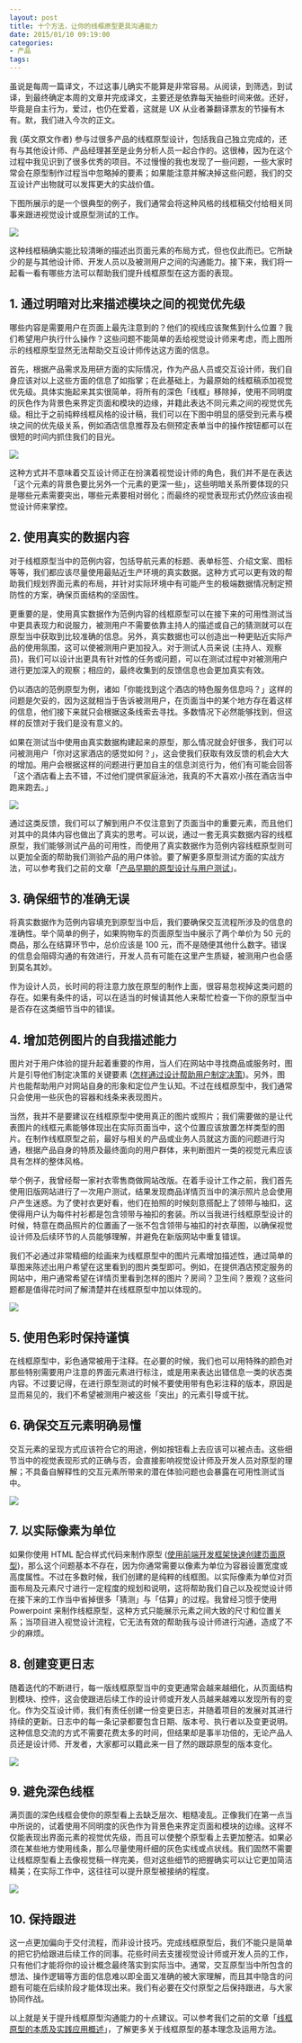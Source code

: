 ```yaml
---
layout: post
title: 十个方法，让你的线框原型更具沟通能力
date: 2015/01/10 09:19:00
categories:
- 产品
tags:
---
```


虽说是每周一篇译文，不过这事儿确实不能算是非常容易。从阅读，到筛选，到试译，到最终确定本周的文章并完成译文，主要还是依靠每天抽些时间来做。还好，毕竟是自主行为，爱过，也仍在爱着，这就是 UX 从业者兼翻译票友的节操有木有。默，我们进入今次的正文。

我 (英文原文作者) 参与过很多产品的线框原型设计，包括我自己独立完成的，还有与其他设计师、产品经理甚至是业务分析人员一起合作的。这很棒，因为在这个过程中我见识到了很多优秀的项目。不过慢慢的我也发现了一些问题，一些大家时常会在原型制作过程当中忽略掉的要素；如果能注意并解决掉这些问题，我们的交互设计产出物就可以发挥更大的实战价值。

下图所展示的是一个很典型的例子，我们通常会将这种风格的线框稿交付给相关同事来跟进视觉设计或原型测试的工作。

![](http://pics.naaln.com/blog/2019-05-14-123529.jpg-basicBlog)

这种线框稿确实能比较清晰的描述出页面元素的布局方式，但也仅此而已。它所缺少的是与其他设计师、开发人员以及被测用户之间的沟通能力。接下来，我们将一起看一看有哪些方法可以帮助我们提升线框原型在这方面的表现。

## 1. 通过明暗对比来描述模块之间的视觉优先级

哪些内容是需要用户在页面上最先注意到的？他们的视线应该聚焦到什么位置？我们希望用户执行什么操作？这些问题不能简单的丢给视觉设计师来考虑，而上图所示的线框原型显然无法帮助交互设计师传达这方面的信息。

首先，根据产品需求及用研方面的实际情况，作为产品人员或交互设计师，我们自身应该对以上这些方面的信息了如指掌；在此基础上，为最原始的线框稿添加视觉优先级。具体实施起来其实很简单，将所有的深色「线框」移除掉，使用不同明度的灰色作为背景色来界定页面和模块的边缘，并籍此表达不同元素之间的视觉优先级。相比于之前纯粹线框风格的设计稿，我们可以在下图中明显的感受到元素与模块之间的优先级关系，例如酒店信息推荐及右侧预定表单当中的操作按钮都可以在很短的时间内抓住我们的目光。

![](http://pics.naaln.com/blog/2019-05-14-123530.jpg-basicBlog)

这种方式并不意味着交互设计师正在扮演着视觉设计师的角色，我们并不是在表达「这个元素的背景色要比另外一个元素的更深一些」，这些明暗关系所要体现的只是哪些元素需要突出，哪些元素要相对弱化；而最终的视觉表现形式仍然应该由视觉设计师来掌控。

## 2. 使用真实的数据内容

对于线框原型当中的范例内容，包括导航元素的标题、表单标签、介绍文案、图标等等，我们都应该尽量使用最贴近生产环境的真实数据。这种方式可以更有效的帮助我们规划界面元素的布局，并针对实际环境中有可能产生的极端数据情况制定预防性的方案，确保页面结构的坚固性。

更重要的是，使用真实数据作为范例内容的线框原型可以在接下来的可用性测试当中更具表现力和说服力，被测用户不需要依靠主持人的描述或自己的猜测就可以在原型当中获取到比较准确的信息。另外，真实数据也可以创造出一种更贴近实际产品的使用氛围，这可以使被测用户更加投入。对于测试人员来说 (主持人、观察员)，我们可以设计出更具有针对性的任务或问题，可以在测试过程中对被测用户进行更加深入的观察；相应的，最终收集到的反馈信息也会更加真实有效。

仍以酒店的范例原型为例，诸如「你能找到这个酒店的特色服务信息吗？」这样的问题是欠妥的，因为这就相当于告诉被测用户，在页面当中的某个地方存在着这样的信息，他们接下来就只会根据这条线索去寻找。多数情况下必然能够找到，但这样的反馈对于我们是没有意义的。

如果在测试当中使用由真实数据构建起来的原型，那么情况就会好很多，我们可以问被测用户「你对这家酒店的感觉如何？」，这会使我们获取有效反馈的机会大大的增加。用户会根据这样的问题进行更加自主的信息浏览行为，他们有可能会回答「这个酒店看上去不错，不过他们提供家庭泳池，我真的不大喜欢小孩在酒店当中跑来跑去。」

![](http://pics.naaln.com/blog/2019-05-14-123531.jpg-basicBlog)

通过这类反馈，我们可以了解到用户不仅注意到了页面当中的重要元素，而且他们对其中的具体内容也做出了真实的思考。可以说，通过一套无真实数据内容的线框原型，我们能够测试产品的可用性，而使用了真实数据作为范例内容线框原型则可以更加全面的帮助我们测验产品的用户体验。要了解更多原型测试方面的实战方法，可以参考我们之前的文章「[产品早期的原型设计与用户测试](http://beforweb.com/node/24)」。

## 3. 确保细节的准确无误

将真实数据作为范例内容填充到原型当中后，我们要确保交互流程所涉及的信息的准确性。举个简单的例子，如果购物车的页面原型当中展示了两个单价为 50 元的商品，那么在结算环节中，总价应该是 100 元，而不是随便其他什么数字。错误的信息会阻碍沟通的有效进行，开发人员有可能在这里产生质疑，被测用户也会感到莫名其妙。

作为设计人员，长时间的将注意力放在原型的制作上面，很容易忽视掉这类问题的存在。如果有条件的话，可以在适当的时候请其他人来帮忙检查一下你的原型当中是否存在这类细节当中的错误。

## 4. 增加范例图片的自我描述能力

图片对于用户体验的提升起着重要的作用，当人们在网站中寻找商品或服务时，图片是引导他们制定决策的关键要素 ([怎样通过设计帮助用户制定决策](http://beforweb.com/node/40))。另外，图片也能帮助用户对网站自身的形象和定位产生认知。不过在线框原型中，我们通常只会使用一些灰色的容器和线条来表现图片。

当然，我并不是要建议在线框原型中使用真正的图片或照片；我们需要做的是让代表图片的线框元素能够体现出在实际页面当中，这个位置应该放置怎样类型的图片。在制作线框原型之前，最好与相关的产品或业务人员就这方面的问题进行沟通，根据产品自身的特质及最终面向的用户群体，来判断图片一类的视觉元素应该具有怎样的整体风格。

举个例子，我曾经帮一家衬衣零售商做网站改版。在着手设计工作之前，我们首先使用旧版网站进行了一次用户测试，结果发现商品详情页当中的演示照片总会使用户产生迷惑。为了使衬衣更好看，他们在拍照的时候刻意搭配上了领带与袖扣，这使得用户认为每件衬衫都是包含领带与袖扣的套装。所以当我进行线框原型设计的时候，特意在商品照片的位置画了一张不包含领带与袖扣的衬衣草图，以确保视觉设计师及后续环节的人员能够理解，并避免在新版网站中重复错误。

我们不必通过非常精细的绘画来为线框原型中的图片元素增加描述性，通过简单的草图来陈述出用户希望在这里看到的图片类型即可。例如，在提供酒店预定服务的网站中，用户通常希望在详情页里看到怎样的图片？房间？卫生间？景观？这些问题都是值得花时间了解清楚并在线框原型中加以体现的。

![](http://pics.naaln.com/blog/2019-05-14-123532.jpg-basicBlog)

## 5. 使用色彩时保持谨慎

在线框原型中，彩色通常被用于注释。在必要的时候，我们也可以用特殊的颜色对那些特别需要用户注意的界面元素进行标注，或是用来表达出错信息一类的状态类内容。不过要记得，在进行原型测试的时候不要使用带有色彩注释的版本，原因是显而易见的，我们不希望被测用户被这些「突出」的元素引导或干扰。

## 6. 确保交互元素明确易懂

交互元素的呈现方式应该符合它的用途，例如按钮看上去应该可以被点击。这些细节当中的视觉表现形式的正确与否，会直接影响视觉设计师及开发人员对原型的理解；不具备自解释性的交互元素所带来的潜在体验问题也会暴露在可用性测试当中。

![](http://pics.naaln.com/blog/2019-05-14-123533.jpg-basicBlog)

## 7. 以实际像素为单位

如果你使用 HTML 配合样式代码来制作原型 ([使用前端开发框架快速创建页面原型](http://beforweb.com/node/23))，那么这个问题基本不存在，因为你通常需要以像素为单位为容器设置宽度或高度属性。不过在多数时候，我们创建的是纯粹的线框图。以实际像素为单位对页面布局及元素尺寸进行一定程度的规划和说明，这将帮助我们自己以及视觉设计师在接下来的工作当中省掉很多「猜测」与「估算」的过程。我曾经习惯于使用 Powerpoint 来制作线框原型，这种方式只能展示元素之间大致的尺寸和位置关系；当项目进入视觉设计流程，它无法有效的帮助我与设计师进行沟通，造成了不少的麻烦。

## 8. 创建变更日志

随着迭代的不断进行，每一版线框原型当中的变更通常会越来越细化，从页面结构到模块、控件，这会使跟进后续工作的设计师或开发人员越来越难以发现所有的变化。作为交互设计师，我们有责任创建一份变更日志，并随着项目的发展对其进行持续的更新。日志中的每一条记录都要包含日期、版本号、执行者以及变更说明。这种信息交流的方式不需要花费太多的时间，但结果却是事半功倍的，无论产品人员还是设计师、开发者，大家都可以籍此来一目了然的跟踪原型的版本变化。

![](http://pics.naaln.com/blog/2019-05-14-123540.jpg-basicBlog)

## 9. 避免深色线框

满页面的深色线框会使你的原型看上去缺乏层次、粗糙凌乱。正像我们在第一点当中所说的，试着使用不同明度的灰色作为背景色来界定页面和模块的边缘。这样不仅能表现出界面元素的视觉优先级，而且可以使整个原型看上去更加整洁。如果必须在某些地方使用线条，那么尽量使用纤细的灰色实线或点状线。我们固然不需要让线框原型看上去像视觉稿一样完美，但对这些细节的把握确实可以让它更加简洁精美；在实际工作中，这往往可以提升原型被接纳的程度。

![](http://pics.naaln.com/blog/2019-05-14-123541.jpg-basicBlog)

## 10. 保持跟进

这一点更加偏向于交付流程，而非设计技巧。完成线框原型后，我们不能只是简单的把它扔给跟进后续工作的同事。花些时间去支援视觉设计师或开发人员的工作，只有他们才能将你的设计概念最终落实到实际当中。通常，交互原型当中所包含的想法、操作逻辑等方面的信息难以即全面又准确的被大家理解，而且其中隐含的问题有可能在后续阶段才能体现出来。我们有必要在交付原型之后保持跟进，与大家协同作战。

以上就是关于提升线框原型沟通能力的十点建议。可以参考我们之前的文章「[线框原型的本质及实践应用概述](http://beforweb.com/node/20)」，了解更多关于线框原型的基本理念及运用方法。
